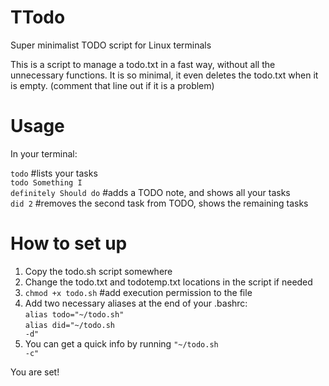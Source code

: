 # TTodo
Super minimalist TODO script for Linux terminals

This is a script to manage a todo.txt in a fast way, without all the unnecessary functions. 
It is so minimal, it even deletes the todo.txt when it is empty. (comment that line out if it is a problem)

# Usage

In your terminal:

<code>todo</code> #lists your tasks <br />
<code>todo Something I definitely Should do</code> #adds a TODO note, and shows all your tasks <br />
<code>did 2</code> #removes the second task from TODO, shows the remaining tasks <br />

# How to set up

1. Copy the todo.sh script somewhere
2. Change the todo.txt and todotemp.txt locations in the script if needed
3. <code>chmod +x todo.sh</code> #add execution permission to the file
4. Add two necessary aliases at the end of your .bashrc: <br />
  <code>alias todo="~/todo.sh"</code><br />
  <code>alias did="~/todo.sh -d"</code><br />
5. You can get a quick info by running
  <code>"~/todo.sh -c"</code><br />


You are set!
